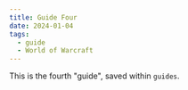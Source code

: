```yaml
---
title: Guide Four
date: 2024-01-04
tags:
  - guide
  - World of Warcraft
---
```


This is the fourth "guide", saved within `guides`.